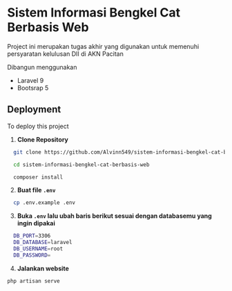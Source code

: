 
# Sistem Informasi Bengkel Cat Berbasis Web

Project ini merupakan tugas akhir yang digunakan untuk memenuhi persyaratan kelulusan DII di AKN Pacitan

Dibangun menggunakan 
- Laravel 9
- Bootsrap 5


## Deployment

To deploy this project

1. **Clone Repository**

```bash
  git clone https://github.com/Alvinn549/sistem-informasi-bengkel-cat-berbasis-web

  cd sistem-informasi-bengkel-cat-berbasis-web

  composer install
```
2. **Buat file `.env`**

```bash
  cp .env.example .env
```

3. **Buka `.env` lalu ubah baris berikut sesuai dengan databasemu yang ingin dipakai**
```bash
  DB_PORT=3306
  DB_DATABASE=laravel
  DB_USERNAME=root
  DB_PASSWORD=
```

4. **Jalankan website**

```bash
php artisan serve
```
